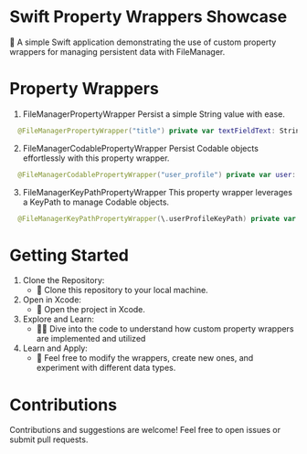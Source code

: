 # Swift Property Wrappers Showcase

🚀 A simple Swift application demonstrating the use of custom property wrappers for managing persistent data with FileManager.



# Property Wrappers

1. FileManagerPropertyWrapper
Persist a simple String value with ease.

```swift
  @FileManagerPropertyWrapper("title") private var textFieldText: String = "Enter text"
```

2. FileManagerCodablePropertyWrapper
Persist Codable objects effortlessly with this property wrapper.

```swift
  @FileManagerCodablePropertyWrapper("user_profile") private var user: User?
```

3. FileManagerKeyPathPropertyWrapper
This property wrapper leverages a KeyPath to manage Codable objects.

```swift
  @FileManagerKeyPathPropertyWrapper(\.userProfileKeyPath) private var user
```


# Getting Started

1. Clone the Repository:
   * 🧬 Clone this repository to your local machine.
2. Open in Xcode:
   * 🚀 Open the project in Xcode.
3. Explore and Learn:
   * 🕵️‍♂️ Dive into the code to understand how custom property wrappers are implemented and utilized
4. Learn and Apply:
   * 🧪 Feel free to modify the wrappers, create new ones, and experiment with different data types.

# Contributions
Contributions and suggestions are welcome! Feel free to open issues or submit pull requests.
